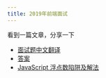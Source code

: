 ```yaml
---
title: 2019年前端面试
---
```


看到一篇文章，分享一下

<!-- more -->

- [面试题中文翻译](https://juejin.im/post/5bf5610be51d452a1353b08d)
- [答案](https://medium.com/@dixitk13/answers-to-front-end-javascript-in-2018-19-basic-javascript-questions-6fd121afc9eb)
- [JavaScript 浮点数陷阱及解法](https://github.com/camsong/blog/issues/9)